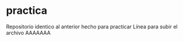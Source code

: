 # practica
Repositorio identico al anterior hecho para practicar 
Línea para subir el archivo 
AAAAAAA
